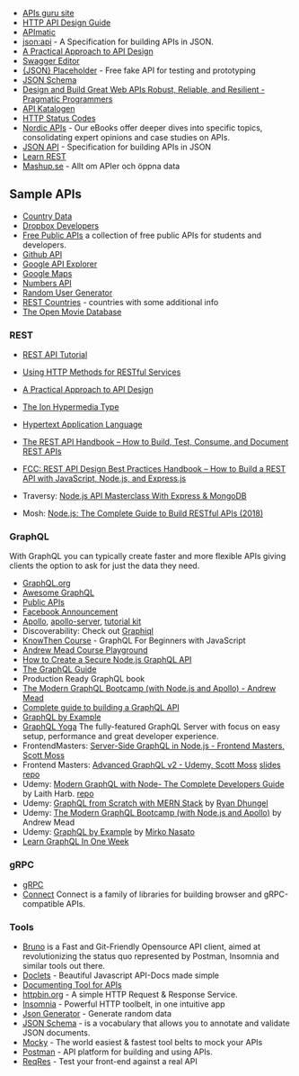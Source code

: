 - [APIs guru site](https://github.com/APIs-guru)
- [HTTP API Design Guide](https://geemus.gitbooks.io/http-api-design/content/en/)
- [APImatic](https://www.apimatic.io/)
- [json:api](https://jsonapi.org/) - A Specification for building APIs in JSON.
- [A Practical Approach to API Design](https://leanpub.com/restful-api-design)
- [Swagger Editor](https://editor.swagger.io/)
- [{JSON} Placeholder](https://jsonplaceholder.typicode.com/) - Free fake API for testing and prototyping
- [JSON Schema](https://json-schema.org/)
- [Design and Build Great Web APIs Robust, Reliable, and Resilient - Pragmatic Programmers](https://www.pragprog.com/titles/maapis/design-and-build-great-web-apis/)
- [API Katalogen](http://apikatalogen.se/)
- [HTTP Status Codes](https://en.wikipedia.org/wiki/List_of_HTTP_status_codes)
- [Nordic APIs](https://nordicapis.com/api-ebooks/) - Our eBooks offer deeper dives into specific topics, consolidating expert opinions and case studies on APIs.
- [JSON API](http://jsonapi.org/) - Specification for building APIs in JSON
- [Learn REST](http://www.restapitutorial.com/)
- [Mashup.se](http://www.mashup.se/) - Allt om APIer och öppna data

## Sample APIs

- [Country Data](http://country.io/)
- [Dropbox Developers](https://www.dropbox.com/developers)
- [Free Public APIs](https://www.freepublicapis.com/) a collection of free public APIs for students and developers.
- [Github API](https://developer.github.com/v3/)
- [Google API Explorer](https://developers.google.com/apis-explorer/#p/)
- [Google Maps](https://developers.google.com/maps/)
- [Numbers API](http://numbersapi.com/#42)
- [Random User Generator](https://randomuser.me/)
- [REST Countries](https://restcountries.eu) - countries with some additional info
- [The Open Movie Database](http://omdbapi.com/)

### REST

- [REST API Tutorial](https://www.restapitutorial.com/)
- [Using HTTP Methods for RESTful Services](https://www.restapitutorial.com/lessons/httpmethods.html)
- [A Practical Approach to API Design](https://leanpub.com/restful-api-design)
- [The Ion Hypermedia Type](https://ionspec.org/)
- [Hypertext Application Language](https://en.wikipedia.org/wiki/Hypertext_Application_Language)

- [The REST API Handbook – How to Build, Test, Consume, and Document REST APIs](https://www.freecodecamp.org/news/build-consume-and-document-a-rest-api/)
- [FCC: REST API Design Best Practices Handbook – How to Build a REST API with JavaScript, Node.js, and Express.js](https://www.freecodecamp.org/news/rest-api-design-best-practices-build-a-rest-api/)
- Traversy: [Node.js API Masterclass With Express & MongoDB](https://www.udemy.com/course/nodejs-api-masterclass/)
- Mosh: [Node.js: The Complete Guide to Build RESTful APIs (2018)](https://www.udemy.com/course/nodejs-master-class/)

### GraphQL

With GraphQL you can typically create faster and more flexible APIs giving clients the option to ask for just the data they need.

- [GraphQL.org](https://graphql.org/)
- [Awesome GraphQL](https://github.com/chentsulin/awesome-graphql)
- [Public APIs](https://github.com/APIs-guru/graphql-apis)
- [Facebook Announcement](https://code.fb.com/core-data/graphql-a-data-query-language/)
- [Apollo](https://www.apollographql.com/), [apollo-server](https://github.com/apollographql/apollo-server), [tutorial kit](https://github.com/apollographql/apollo-tutorial-kit)
- Discoverability: Check out [Graphiql](https://graphql.github.io/swapi-graphql/)
- [KnowThen Course](https://courses.knowthen.com/p/graphql-for-beginners-with-javascript) - GraphQL For Beginners with JavaScript
- [Andrew Mead Course Playground](https://graphql-demo.mead.io/)
- [How to Create a Secure Node.js GraphQL API](https://www.toptal.com/graphql/graphql-nodejs-api)
- [The GraphQL Guide](https://graphql.guide/)
- Production Ready GraphQL book
- [The Modern GraphQL Bootcamp (with Node.js and Apollo) - Andrew Mead](https://www.udemy.com/graphql-bootcamp/)
- [Complete guide to building a GraphQL API](https://www.udemy.com/complete-guide-to-building-a-graphql-api/)
- [GraphQL by Example](https://www.udemy.com/graphql-by-example/)
- [ GraphQL Yoga](https://the-guild.dev/graphql/yoga-server) The fully-featured GraphQL Server with focus on easy setup, performance and great developer experience.
- FrontendMasters: [Server-Side GraphQL in Node.js - Frontend Masters, Scott Moss](https://frontendmasters.com/courses/server-graphql-nodejs/)
- Frontend Masters: [Advanced GraphQL v2 - Udemy, Scott Moss](https://frontendmasters.com/courses/advanced-graphql-v2/) [slides](https://docs.google.com/presentation/d/1DaTDx2Jdolkws2xPx44ee6WuQYMiIAyaaEmN-IBaW1s/edit#slide=id.p) [repo](https://github.com/FrontendMasters/advanced-gql-v2)
- Udemy: [Modern GraphQL with Node- The Complete Developers Guide](https://www.udemy.com/course/modern-graphql-complete-guide/) by Laith Harb. [repo](https://github.com/harblaith7/GraphQL-Course-Udemy)
- Udemy: [GraphQL from Scratch with MERN Stack](https://www.udemy.com/course/graphql-mern-react-node-firebase/) by [Ryan Dhungel](https://www.udemy.com/user/e4938520-fe50-4d1b-b78d-4188406b14a9/)
- Udemy: [The Modern GraphQL Bootcamp (with Node.js and Apollo)](https://www.udemy.com/course/graphql-bootcamp/) by Andrew Mead
- Udemy: [GraphQL by Example](https://www.udemy.com/course/graphql-by-example/) by [Mirko Nasato](https://www.udemy.com/user/mirkonasato/)
- [Learn GraphQL In One Week](https://oneweekgraphql.com/)


### gRPC

- [gRPC](https://grpc.io/)
- [Connect](https://connectrpc.com/) Connect is a family of libraries for building browser and gRPC-compatible APIs.

### Tools

- [Bruno](https://www.usebruno.com/) is a Fast and Git-Friendly Opensource API client, aimed at revolutionizing the status quo represented by Postman, Insomnia and similar tools out there.
- [Doclets](https://doclets.io/) - Beautiful Javascript API-Docs made simple
- [Documenting Tool for APIs](http://apidocjs.com/)
- [httpbin.org](https://httpbin.org/) - A simple HTTP Request & Response Service.
- [Insomnia](https://insomnia.rest/) - Powerful HTTP toolbelt, in one intuitive app
- [Json Generator](http://www.json-generator.com/) - Generate random data
- [JSON Schema](http://json-schema.org/) - is a vocabulary that allows you to annotate and validate JSON documents.
- [Mocky](https://designer.mocky.io/) - The world easiest & fastest tool belts to mock your APIs
- [Postman](https://www.postman.com/) - API platform for building and using APIs.
- [ReqRes](https://reqres.in/) - Test your front-end against a real API
